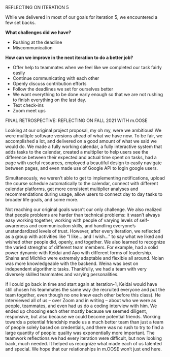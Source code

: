 REFLECTING ON ITERATION 5

While we delivered in most of our goals for iteration 5, we encountered a few set backs.

**What challenges did we have?**
- Rushing at the deadline
- Miscommunication 

**How can we improve in the next iteration to do a better job?**
- Offer help to teammates when we feel like we completed our task fairly easily
- Continue communicating with each other
- Openly discuss contribution efforts
- Follow the deadlines we set for ourselves better
- We want everything to be done early enough so that we are not rushing to finish everything on the last day.
- Text check-ins
- Zoom meet ups



FINAL RETROSPECTIVE: REFLECTING ON FALL 2021 WITH m.OOSE

Looking at our original project proposal, my oh my, were we ambitious! We were multiple software versions ahead of what we have now. To be fair, we accomplished a lot, and delivered on a good amount of what we said we would do. We made a fully working calendar, a fully interactive system that adds tasks to the calendar, created a multiplier to help users see the difference between their expected and actual time spent on tasks, had a page with useful resources, employed a beautiful design to easily navigate between pages, and even made use of Google API to login google users. 

Simultaneously, we weren’t able to get to implementing notifications, upload the course schedule automatically to the calendar, connect with different calendar platforms, get more consistent multiplier analyses and recommendations during usage, allow users to connect day to day tasks to broader life goals, and some more. 

Not reaching our original goals wasn’t our only challenge. We also realized that people problems are harder than technical problems: it wasn’t always easy working together, working with people of varying levels of self-awareness and communication skills, and handling everyone’s unstandardized levels of trust. However, after every iteration, we reflected as a group with activities like “I like… and I wish…” to say what we liked and wished other people did, openly, and together. We also learned to recognize the varied strengths of different team members. For example, had a solid power dynamic with Keidai and Ayo with different forms of leadership. Shaina and Michiko were extremely adaptable and flexible all around. Nolan was more knowledgeable with the backend. Weina was best on independent algorithmic tasks. Thankfully, we had a team with very diversely skilled teammates and varying personalities. 

If I could go back in time and start again at iteration-1, Keidai would have still chosen his teammates the same way (he recruited everyone and put the team together, even though no one knew each other before this class). He interviewed all of us – over Zoom and in writing – about who we were as people, teammates, and even had us do a coding interview with him. We ended up choosing each other mostly because we seemed diligent, responsive, but also because we could become potential friends. Working towards a potential friendship made us a much better team than just a team of people solely based on credentials, and there was no rush to try to find a large quantity of people: quality was exponentially more important. The teamwork reflections we had every iteration were difficult, but now looking back, much needed. It helped us recognize what made each of us talented and special. We hope that our relationships in m.OOSE won’t just end here.
